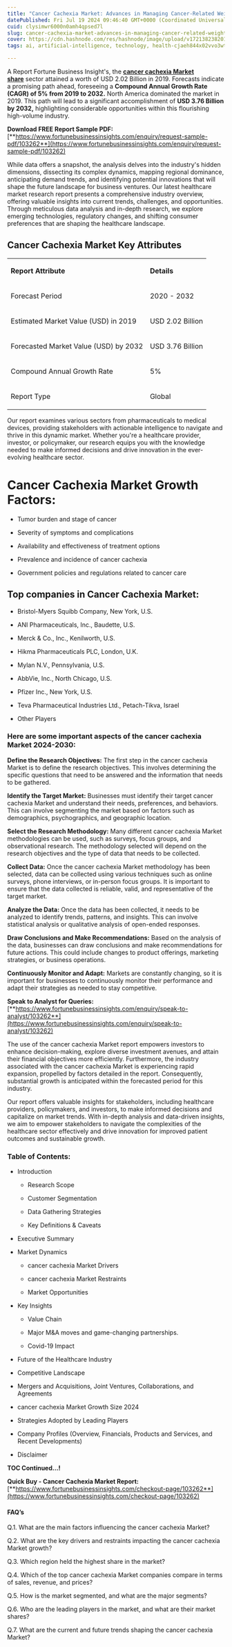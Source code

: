 ```yaml
---
title: "Cancer Cachexia Market: Advances in Managing Cancer-Related Weight Loss"
datePublished: Fri Jul 19 2024 09:46:40 GMT+0000 (Coordinated Universal Time)
cuid: clysimwr6000n0amh4qpsed7l
slug: cancer-cachexia-market-advances-in-managing-cancer-related-weight-loss
cover: https://cdn.hashnode.com/res/hashnode/image/upload/v1721382382016/bbe51cbf-4c99-4e8e-a03c-a59e5ebd5e64.png
tags: ai, artificial-intelligence, technology, health-cjaeh844x02vvo3wtj5r2s75q, healthcare

---
```


A Report Fortune Business Insight's, the [**cancer cachexia Market share**](https://www.fortunebusinessinsights.com/cancer-cachexia-market-103262) sector attained a worth of USD 2.02 Billion in 2019. Forecasts indicate a promising path ahead, foreseeing a **Compound Annual Growth Rate (CAGR) of 5% from 2019 to 2032.** North America dominated the market in 2019. This path will lead to a significant accomplishment of **USD 3.76 Billion by 2032,** highlighting considerable opportunities within this flourishing high-volume industry.

**Download FREE Report Sample PDF:** [**https://www.fortunebusinessinsights.com/enquiry/request-sample-pdf/103262**](https://www.fortunebusinessinsights.com/enquiry/request-sample-pdf/103262)

While data offers a snapshot, the analysis delves into the industry's hidden dimensions, dissecting its complex dynamics, mapping regional dominance, anticipating demand trends, and identifying potential innovations that will shape the future landscape for business ventures. Our latest healthcare market research report presents a comprehensive industry overview, offering valuable insights into current trends, challenges, and opportunities. Through meticulous data analysis and in-depth research, we explore emerging technologies, regulatory changes, and shifting consumer preferences that are shaping the healthcare landscape.

## **Cancer Cachexia Market Key Attributes**

<table><tbody><tr><td colspan="1" rowspan="1"><p><strong>Report Attribute</strong></p></td><td colspan="1" rowspan="1"><p><strong>Details</strong></p></td></tr><tr><td colspan="1" rowspan="1"><p>Forecast Period</p></td><td colspan="1" rowspan="1"><p>2020 - 2032</p></td></tr><tr><td colspan="1" rowspan="1"><p>Estimated Market Value (USD) in&nbsp;2019</p></td><td colspan="1" rowspan="1"><p>USD 2.02 Billion</p></td></tr><tr><td colspan="1" rowspan="1"><p>Forecasted Market Value (USD) by&nbsp;2032</p></td><td colspan="1" rowspan="1"><p>USD 3.76 Billion</p></td></tr><tr><td colspan="1" rowspan="1"><p>Compound Annual Growth Rate</p></td><td colspan="1" rowspan="1"><p>5%</p></td></tr><tr><td colspan="1" rowspan="1"><p>Report Type</p></td><td colspan="1" rowspan="1"><p>Global</p></td></tr></tbody></table>

Our report examines various sectors from pharmaceuticals to medical devices, providing stakeholders with actionable intelligence to navigate and thrive in this dynamic market. Whether you're a healthcare provider, investor, or policymaker, our research equips you with the knowledge needed to make informed decisions and drive innovation in the ever-evolving healthcare sector.

# Cancer Cachexia Market Growth Factors:

* Tumor burden and stage of cancer
    
* Severity of symptoms and complications
    
* Availability and effectiveness of treatment options
    
* Prevalence and incidence of cancer cachexia
    
* Government policies and regulations related to cancer care
    

## **Top companies in Cancer Cachexia Market:**

* Bristol-Myers Squibb Company, New York, U.S.
    
* ANI Pharmaceuticals, Inc., Baudette, U.S.
    
* Merck & Co., Inc., Kenilworth, U.S.
    
* Hikma Pharmaceuticals PLC, London, U.K.
    
* Mylan N.V., Pennsylvania, U.S.
    
* AbbVie, Inc., North Chicago, U.S.
    
* Pfizer Inc., New York, U.S.
    
* Teva Pharmaceutical Industries Ltd., Petach-Tikva, Israel
    
* Other Players
    

### **Here are some important aspects of the cancer cachexia Market 2024-2030:**

**Define the Research Objectives:** The first step in the cancer cachexia Market is to define the research objectives. This involves determining the specific questions that need to be answered and the information that needs to be gathered.

**Identify the Target Market:** Businesses must identify their target cancer cachexia Market and understand their needs, preferences, and behaviors. This can involve segmenting the market based on factors such as demographics, psychographics, and geographic location.

**Select the Research Methodology:** Many different cancer cachexia Market methodologies can be used, such as surveys, focus groups, and observational research. The methodology selected will depend on the research objectives and the type of data that needs to be collected.

**Collect Data:** Once the cancer cachexia Market methodology has been selected, data can be collected using various techniques such as online surveys, phone interviews, or in-person focus groups. It is important to ensure that the data collected is reliable, valid, and representative of the target market.

**Analyze the Data:** Once the data has been collected, it needs to be analyzed to identify trends, patterns, and insights. This can involve statistical analysis or qualitative analysis of open-ended responses.

**Draw Conclusions and Make Recommendations:** Based on the analysis of the data, businesses can draw conclusions and make recommendations for future actions. This could include changes to product offerings, marketing strategies, or business operations.

**Continuously Monitor and Adapt:** Markets are constantly changing, so it is important for businesses to continuously monitor their performance and adapt their strategies as needed to stay competitive.

**Speak to Analyst for Queries:** [**https://www.fortunebusinessinsights.com/enquiry/speak-to-analyst/103262**](https://www.fortunebusinessinsights.com/enquiry/speak-to-analyst/103262)

The use of the cancer cachexia Market report empowers investors to enhance decision-making, explore diverse investment avenues, and attain their financial objectives more efficiently. Furthermore, the industry associated with the cancer cachexia Market is experiencing rapid expansion, propelled by factors detailed in the report. Consequently, substantial growth is anticipated within the forecasted period for this industry.

Our report offers valuable insights for stakeholders, including healthcare providers, policymakers, and investors, to make informed decisions and capitalize on market trends. With in-depth analysis and data-driven insights, we aim to empower stakeholders to navigate the complexities of the healthcare sector effectively and drive innovation for improved patient outcomes and sustainable growth.

### **Table of Contents:**

* Introduction
    
    * Research Scope
        
    * Customer Segmentation
        
    * Data Gathering Strategies
        
    * Key Definitions & Caveats
        
* Executive Summary
    
* Market Dynamics
    
    * cancer cachexia Market Drivers
        
    * cancer cachexia Market Restraints
        
    * Market Opportunities
        
* Key Insights
    
    * Value Chain
        
    * Major M&A moves and game-changing partnerships.
        
    * Covid-19 Impact
        
* Future of the Healthcare Industry
    
* Competitive Landscape
    
* Mergers and Acquisitions, Joint Ventures, Collaborations, and Agreements
    
* cancer cachexia Market Growth Size 2024
    
* Strategies Adopted by Leading Players
    
* Company Profiles (Overview, Financials, Products and Services, and Recent Developments)
    
* Disclaimer
    

**TOC Continued…!**

**Quick Buy - Cancer Cachexia Market Report:** [**https://www.fortunebusinessinsights.com/checkout-page/103262**](https://www.fortunebusinessinsights.com/checkout-page/103262)

#### **FAQ’s**

Q.1. What are the main factors influencing the cancer cachexia Market?

Q.2. What are the key drivers and restraints impacting the cancer cachexia Market growth?

Q.3. Which region held the highest share in the market?

Q.4. Which of the top cancer cachexia Market companies compare in terms of sales, revenue, and prices?

Q.5. How is the market segmented, and what are the major segments?

Q.6. Who are the leading players in the market, and what are their market shares?

Q.7. What are the current and future trends shaping the cancer cachexia Market?